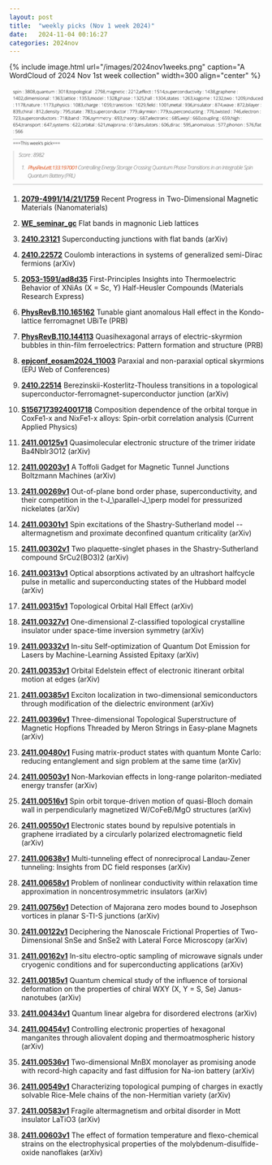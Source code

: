 ```yaml
---
layout: post
title:  "weekly picks (Nov 1 week 2024)"
date:   2024-11-04 00:16:27
categories: 2024nov
---
```


{% include image.html url="/images/2024nov1weeks.png" caption="A WordCloud of 2024 Nov 1st week collection" width=300 align="center" %}



<img src="/images/2024nov1weeks-pick.png">





1. **[2079-4991/14/21/1759](https://www.mdpi.com/2079-4991/14/21/1759)** Recent Progress in Two-Dimensional Magnetic Materials (Nanomaterials)


1. **[WE_seminar_gc](/images/WE_seminar_gc.pdf)** Flat bands in magnonic Lieb lattices 


1. **[2410.23121](https://arxiv.org/pdf/2410.23121)** Superconducting junctions with flat bands (arXiv)


1. **[2410.22572](https://arxiv.org/pdf/2410.22572)** Coulomb interactions in systems of generalized semi-Dirac fermions (arXiv)


1. **[2053-1591/ad8d35](https://iopscience.iop.org/article/10.1088/2053-1591/ad8d35/pdf)** First-Principles Insights into Thermoelectric Behavior of XNiAs (X = Sc, Y) Half-Heusler Compounds (Materials Research Express)

1. **[PhysRevB.110.165162](https://journals.aps.org/prb/abstract/10.1103/PhysRevB.110.165162)** Tunable giant anomalous Hall effect in the Kondo-lattice ferromagnet UBiTe (PRB)

1. **[PhysRevB.110.144113](https://journals.aps.org/prb/abstract/10.1103/PhysRevB.110.144113)** Quasihexagonal arrays of electric-skyrmion bubbles in thin-film ferroelectrics: Pattern formation and structure (PRB)

1. **[epjconf_eosam2024_11003](https://www.epj-conferences.org/articles/epjconf/pdf/2024/19/epjconf_eosam2024_11003.pdf)** Paraxial and non-paraxial optical skyrmions (EPJ Web of Conferences)

1. **[2410.22514](https://arxiv.org/pdf/2410.22514)** Berezinskii-Kosterlitz-Thouless transitions in a topological superconductor-ferromagnet-superconductor junction (arXiv)

1. **[S1567173924001718](https://www.sciencedirect.com/science/article/pii/S1567173924001718)** Composition dependence of the orbital torque in CoxFe1-x and NixFe1-x  alloys: Spin-orbit correlation analysis (Current Applied Physics)


1. **[2411.00125v1](https://arxiv.org/abs/2411.00125)** Quasimolecular electronic structure of the trimer iridate Ba4NbIr3O12 (arXiv)

1. **[2411.00203v1](https://arxiv.org/abs/2411.00203)** A Toffoli Gadget for Magnetic Tunnel Junctions Boltzmann Machines (arXiv)

1. **[2411.00269v1](https://arxiv.org/abs/2411.00269)** Out-of-plane bond order phase, superconductivity, and their competition in the t-J_\parallel-J_\perp model for pressurized nickelates (arXiv)

1. **[2411.00301v1](https://arxiv.org/abs/2411.00301)** Spin excitations of the Shastry-Sutherland model -- altermagnetism and proximate deconfined quantum criticality (arXiv)

1. **[2411.00302v1](https://arxiv.org/abs/2411.00302)** Two plaquette-singlet phases in the Shastry-Sutherland compound SrCu2(BO3)2 (arXiv)

1. **[2411.00313v1](https://arxiv.org/abs/2411.00313)** Optical absorptions activated by an ultrashort halfcycle pulse in metallic and superconducting states of the Hubbard model (arXiv)

1. **[2411.00315v1](https://arxiv.org/abs/2411.00315)** Topological Orbital Hall Effect (arXiv)

1. **[2411.00327v1](https://arxiv.org/abs/2411.00327)** One-dimensional Z-classified topological crystalline insulator under space-time inversion symmetry (arXiv)

1. **[2411.00332v1](https://arxiv.org/abs/2411.00332)** In-situ Self-optimization of Quantum Dot Emission for Lasers by Machine-Learning Assisted Epitaxy (arXiv)

1. **[2411.00353v1](https://arxiv.org/abs/2411.00353)** Orbital Edelstein effect of electronic itinerant orbital motion at edges (arXiv)

1. **[2411.00385v1](https://arxiv.org/abs/2411.00385)** Exciton localization in two-dimensional semiconductors through modification of the dielectric environment (arXiv)

1. **[2411.00396v1](https://arxiv.org/abs/2411.00396)** Three-dimensional Topological Superstructure of Magnetic Hopfions Threaded by Meron Strings in Easy-plane Magnets (arXiv)

1. **[2411.00480v1](https://arxiv.org/abs/2411.00480)** Fusing matrix-product states with quantum Monte Carlo: reducing entanglement and sign problem at the same time (arXiv)

1. **[2411.00503v1](https://arxiv.org/abs/2411.00503)** Non-Markovian effects in long-range polariton-mediated energy transfer (arXiv)

1. **[2411.00516v1](https://arxiv.org/abs/2411.00516)** Spin orbit torque-driven motion of quasi-Bloch domain wall in perpendicularly magnetized W/CoFeB/MgO structures (arXiv)

1. **[2411.00550v1](https://arxiv.org/abs/2411.00550)** Electronic states bound by repulsive potentials in graphene irradiated by a circularly polarized electromagnetic field (arXiv)

1. **[2411.00638v1](https://arxiv.org/abs/2411.00638)** Multi-tunneling effect of nonreciprocal Landau-Zener tunneling: Insights from DC field responses (arXiv)

1. **[2411.00658v1](https://arxiv.org/abs/2411.00658)** Problem of nonlinear conductivity within relaxation time approximation in noncentrosymmetric insulators (arXiv)

1. **[2411.00756v1](https://arxiv.org/abs/2411.00756)** Detection of Majorana zero modes bound to Josephson vortices in planar S-TI-S junctions (arXiv)

1. **[2411.00122v1](https://arxiv.org/abs/2411.00122)** Deciphering the Nanoscale Frictional Properties of Two-Dimensional SnSe and SnSe2 with Lateral Force Microscopy (arXiv)

1. **[2411.00162v1](https://arxiv.org/abs/2411.00162)** In-situ electro-optic sampling of microwave signals under cryogenic conditions and for superconducting applications (arXiv)

1. **[2411.00185v1](https://arxiv.org/abs/2411.00185)** Quantum chemical study of the influence of torsional deformation on the properties of chiral WXY (X, Y = S, Se) Janus-nanotubes (arXiv)

1. **[2411.00434v1](https://arxiv.org/abs/2411.00434)** Quantum linear algebra for disordered electrons (arXiv)

1. **[2411.00454v1](https://arxiv.org/abs/2411.00454)** Controlling electronic properties of hexagonal manganites through aliovalent doping and thermoatmospheric history (arXiv)

1. **[2411.00536v1](https://arxiv.org/abs/2411.00536)** Two-dimensional MnBX monolayer as promising anode with record-high capacity and fast diffusion for Na-ion battery (arXiv)

1. **[2411.00549v1](https://arxiv.org/abs/2411.00549)** Characterizing topological pumping of charges in exactly solvable Rice-Mele chains of the non-Hermitian variety (arXiv)

1. **[2411.00583v1](https://arxiv.org/abs/2411.00583)** Fragile altermagnetism and orbital disorder in Mott insulator LaTiO3 (arXiv)

1. **[2411.00603v1](https://arxiv.org/abs/2411.00603)** The effect of formation temperature and flexo-chemical strains on the electrophysical properties of the molybdenum-disulfide-oxide nanoflakes (arXiv)



